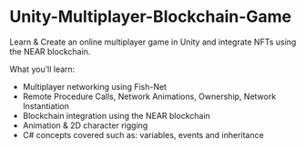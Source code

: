 # Unity-Multiplayer-Blockchain-Game
Learn & Create an online multiplayer game in Unity and integrate NFTs using the NEAR blockchain.

What you’ll learn:
- Multiplayer networking using Fish-Net
- Remote Procedure Calls, Network Animations, Ownership, Network Instantiation
- Blockchain integration using the NEAR blockchain
- Animation & 2D character rigging
- C# concepts covered such as: variables, events and inheritance
